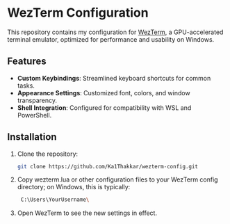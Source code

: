 # WezTerm Configuration

This repository contains my configuration for [WezTerm](https://wezfurlong.org/wezterm/), a GPU-accelerated terminal emulator, optimized for performance and usability on Windows.

## Features

- **Custom Keybindings**: Streamlined keyboard shortcuts for common tasks.
- **Appearance Settings**: Customized font, colors, and window transparency.
- **Shell Integration**: Configured for compatibility with WSL and PowerShell.

## Installation

1. Clone the repository:
   ```bash
   git clone https://github.com/Ka1Thakkar/wezterm-config.git
   ```
2. Copy wezterm.lua or other configuration files to your WezTerm config directory; on Windows, this is typically:
   ```bash
    C:\Users\YourUsername\
    ```
3. Open WezTerm to see the new settings in effect.
